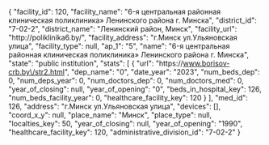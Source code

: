 {
    "facility_id": 120,
    "facility_name": "6-я центральная районная клиническая поликлиника» Ленинского района г. Минска",
    "district_id": "7-02-2",
    "district_name": "Ленинский район, Минск",
    "facility_url": "http:\/\/poliklinika6.by\/",
    "facility_address": "г.Минск ул.Ульяновская улица",
    "facility_type": null,
    "ap_1": "5",
    "name": "6-я центральная районная клиническая поликлиника» Ленинского района г. Минска",
    "state": "public institution",
    "stats": [
        {
            "url": "https:\/\/www.borisov-crb.by\/str2.html",
            "dep_name": "0",
            "date_year": "2023",
            "num_beds_dep": 0,
            "num_deps_year": 0,
            "num_doctors_dep": 0,
            "num_doctors_med": 0,
            "year_of_closing": null,
            "year_of_opening": "0",
            "beds_in_hospital_key": 126,
            "num_beds_facility_year": 0,
            "healthcare_facility_key": 120
        }
    ],
    "med_id": 126,
    "address": "г.Минск ул.Ульяновская улица",
    "devices": [],
    "coord_x_y": null,
    "place_name": "Минск",
    "place_type": null,
    "localties_key": 50,
    "year_of_closing": null,
    "year_of_opening": "1990",
    "healthcare_facility_key": 120,
    "administrative_division_id": "7-02-2"
}